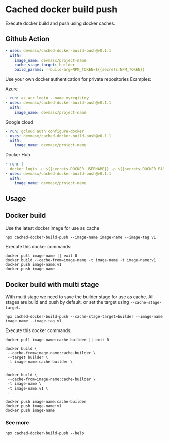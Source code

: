 # Cached docker build push

Execute docker build and push using docker caches.

## Github Action

```yml
- uses: devmasx/cached-docker-build-push@v0.1.1
  with:
    image_name: devmasx/project-name
    cache_stage_target: builder
    build_params: --build-arg=NPM_TOKEN=${{secrets.NPM_TOKEN}}
```

Use your own docker authentication for private repositories
Examples:

Azure

```yml
- run: az acr login --name myregistry
- uses: devmasx/cached-docker-build-push@v0.1.1
  with:
    image_name: devmasx/project-name
```

Google cloud

```yml
- run: gcloud auth configure-docker
- uses: devmasx/cached-docker-build-push@v0.1.1
  with:
    image_name: devmasx/project-name
```

Docker Hub

```yml
- run: |
  docker login -u ${{secrets.DOCKER_USERNAME}} -p ${{secrets.DOCKER_PASSWORD}}
- uses: devmasx/cached-docker-build-push@v0.1.1
  with:
    image_name: devmasx/project-name
```

## Usage

## Docker build

Use the latest docker image for use as cache

```
npx cached-docker-build-push --image-name image-name --image-tag v1

```

Execute this docker commands:

```
docker pull image-name || exit 0
docker build --cache-from=image-name -t image-name -t image-name:v1
docker push image-name:v1
docker push image-name
```

## Docker build with multi stage

With multi stage we need to save the builder stage for use as cache. All stages are build and push by default, or set the target using `--cache-stage-target`.

```
npx cached-docker-build-push --cache-stage-target=builder --image-name image-name --image-tag v1
```

Execute this docker commands:

```
docker pull image-name:cache-builder || exit 0

docker build \
 --cache-from=image-name:cache-builder \
 --target builder \
 -t image-name:cache-builder \
 .

docker build \
 --cache-from=image-name:cache-builder \
 -t image-name \
 -t image-name:v1 \
 .

docker push image-name:cache-builder
docker push image-name:v1
docker push image-name
```

### See more

```
npx cached-docker-build-push --help
```
